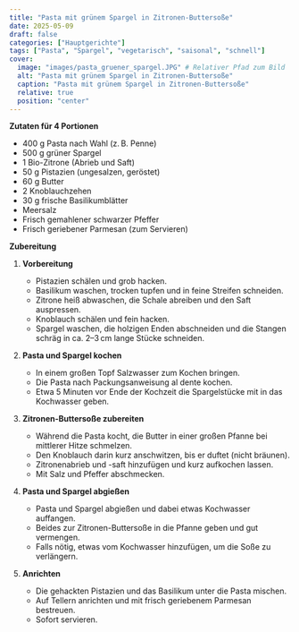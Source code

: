 ```yaml
---
title: "Pasta mit grünem Spargel in Zitronen-Buttersoße"
date: 2025-05-09
draft: false
categories: ["Hauptgerichte"]
tags: ["Pasta", "Spargel", "vegetarisch", "saisonal", "schnell"]
cover:
  image: "images/pasta_gruener_spargel.JPG" # Relativer Pfad zum Bild
  alt: "Pasta mit grünem Spargel in Zitronen-Buttersoße"
  caption: "Pasta mit grünem Spargel in Zitronen-Buttersoße"
  relative: true
  position: "center"
---
```


<div class="container2col">

  <div class="zutaten">

  **Zutaten für 4 Portionen**

  - 400 g Pasta nach Wahl (z. B. Penne)
  - 500 g grüner Spargel
  - 1 Bio-Zitrone (Abrieb und Saft)
  - 50 g Pistazien (ungesalzen, geröstet)
  - 60 g Butter
  - 2 Knoblauchzehen
  - 30 g frische Basilikumblätter
  - Meersalz
  - Frisch gemahlener schwarzer Pfeffer
  - Frisch geriebener Parmesan (zum Servieren)

  </div>

  <div class="zubereitung">

  **Zubereitung**

  1. **Vorbereitung**  
     - Pistazien schälen und grob hacken.  
     - Basilikum waschen, trocken tupfen und in feine Streifen schneiden.  
     - Zitrone heiß abwaschen, die Schale abreiben und den Saft auspressen.  
     - Knoblauch schälen und fein hacken.  
     - Spargel waschen, die holzigen Enden abschneiden und die Stangen schräg in ca. 2–3 cm lange Stücke schneiden.

  2. **Pasta und Spargel kochen**  
     - In einem großen Topf Salzwasser zum Kochen bringen.  
     - Die Pasta nach Packungsanweisung al dente kochen.  
     - Etwa 5 Minuten vor Ende der Kochzeit die Spargelstücke mit in das Kochwasser geben.

  3. **Zitronen-Buttersoße zubereiten**  
     - Während die Pasta kocht, die Butter in einer großen Pfanne bei mittlerer Hitze schmelzen.  
     - Den Knoblauch darin kurz anschwitzen, bis er duftet (nicht bräunen).  
     - Zitronenabrieb und -saft hinzufügen und kurz aufkochen lassen.  
     - Mit Salz und Pfeffer abschmecken.

  4. **Pasta und Spargel abgießen**  
     - Pasta und Spargel abgießen und dabei etwas Kochwasser auffangen.  
     - Beides zur Zitronen-Buttersoße in die Pfanne geben und gut vermengen.  
     - Falls nötig, etwas vom Kochwasser hinzufügen, um die Soße zu verlängern.

  5. **Anrichten**  
     - Die gehackten Pistazien und das Basilikum unter die Pasta mischen.  
     - Auf Tellern anrichten und mit frisch geriebenem Parmesan bestreuen.  
     - Sofort servieren.

  </div>

</div>
